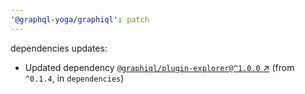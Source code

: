 ```yaml
---
'@graphql-yoga/graphiql': patch
---
```

dependencies updates:
  - Updated dependency [`@graphiql/plugin-explorer@^1.0.0` ↗︎](https://www.npmjs.com/package/@graphiql/plugin-explorer/v/1.0.0) (from `^0.1.4`, in `dependencies`)
